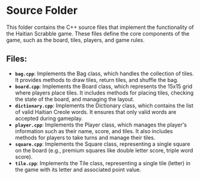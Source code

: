 # Source Folder

This folder contains the C++ source files that implement the functionality of the Haitian Scrabble game. These files define the core components of the game, such as the board, tiles, players, and game rules.

## Files:

- **`bag.cpp`**: Implements the Bag class, which handles the collection of tiles. It provides methods to draw tiles, return tiles, and shuffle the bag.
- **`board.cpp`**: Implements the Board class, which represents the 15x15 grid where players place tiles. It includes methods for placing tiles, checking the state of the board, and managing the layout.
- **`dictionary.cpp`**: Implements the Dictionary class, which contains the list of valid Haitian Creole words. It ensures that only valid words are accepted during gameplay.
- **`player.cpp`**: Implements the Player class, which manages the player's information such as their name, score, and tiles. It also includes methods for players to take turns and manage their tiles.
- **`square.cpp`**: Implements the Square class, representing a single square on the board (e.g., premium squares like double letter score, triple word score).
- **`tile.cpp`**: Implements the Tile class, representing a single tile (letter) in the game with its letter and associated point value.